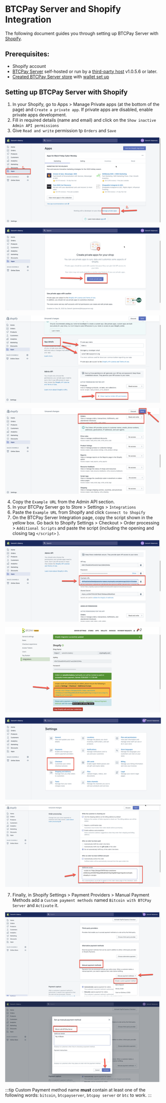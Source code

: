 # BTCPay Server and Shopify Integration

The following document guides you through setting up BTCPay Server with [Shopify](https://www.shopify.com/).

## Prerequisites:

- Shopify account
- [BTCPay Server](Deployment.md) self-hosted or run by a [third-party host](ThirdPartyHosting.md) v1.0.5.6 or later.
- [Created BTCPay Server store](CreateStore.md) with [wallet set up](WalletSetup.md)

## Setting up BTCPay Server with Shopify

1. In your Shopify, go to Apps > Manage Private apps (at the bottom of the page) and `Create a private app`. If private apps are disabled, enable private apps development.
2. Fill in required  details (name and email) and click on the `Show inactive Admin API permissions`
3. Give `Read and write` permission tp `Orders` and `Save`

![Shopify Setup 1](./img/Shopify/Shopify1.png)

![Shopify Setup 2](./img/Shopify/Shopify2.png)

![Shopify Setup 3](./img/Shopify/Shopify3.png)

![Shopify Setup 4](./img/Shopify/Shopify4.png)


4. Copy the `Example URL` from the Admin API section.
5. In your BTCPay Server go to Store > Settings > `Integrations`
6. Paste the `Example URL` from Shopify and click `Connect to Shopify`
7. On the BTCPay Server Integration page, copy the script shown in the yellow box. Go back to Shopify Settings > Checkout > Order processing > `Additional Scripts` and paste the script (including the opening and closing tag `</script>` ).


![Shopify Setup 5](./img/Shopify/Shopify5.png)

![Shopify Setup 6](./img/Shopify/Shopify6.png)

![Shopify Setup 7](./img/Shopify/Shopify7.png)

![Shopify Setup 8](./img/Shopify/Shopify8.png)

7. Finally, in Shopify Settings > Payment Providers > Manual Payment Methods add a `Custom payment methods` named  `Bitcoin with BTCPay Server` and `Activate` it.

![Shopify Setup 9](./img/Shopify/Shopify9.png)

![Shopify Setup 10](./img/Shopify/Shopify10.png)

:::tip
Custom Payment method name **must** contain at least one of the following words: `bitcoin`, `btcpayserver`, `btcpay server` or `btc` to work.
:::


